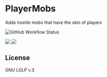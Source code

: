 # PlayerMobs
Adds hostile mobs that have the skin of players


![GitHub Workflow Status](https://img.shields.io/github/actions/workflow/status/GoryMoon/PlayerMobs/ci.yml)

<a href="https://www.curseforge.com/minecraft/mc-mods/player-mobs"><img src="http://cf.way2muchnoise.eu/full_430513_downloads.svg" /></a>
<a href="https://www.curseforge.com/minecraft/mc-mods/player-mobs"><img src="http://cf.way2muchnoise.eu/versions/430513_all.svg" /></a>


License
----

GNU LGLP v.3
